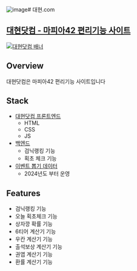 ![image](https://github.com/user-attachments/assets/3e487099-376e-4871-99f2-1dafbcdb633f)# 대현.com
## [대현닷컴 - 마피아42 편리기능 사이트]([https://.me/](http://xn--vk1b177d.com/))

[![대현닷컴 배너](https://github.com/user-attachments/assets/dad28737-0fe1-496c-a7cb-ac28063083bf)](http://xn--vk1b177d.com/)

## Overview
대현닷컴은 마피아42 편리기능 사이트입니다

## Stack
- [대현닷컴 프론트엔드](https://github.com/daehyun-project/daehyuhDotcom)
  + HTML
  + CSS
  + JS
- [백엔드](https://github.com/daehyun-project/mafia42-coloranking)
  + 검닉랭킹 기능
  + 획초 체크 기능
- [이벤트 뽑기 데이터](https://github.com/daehyun-project/mafia42-gacha)
  + 2024년도 부터 운영

## Features
- 검닉랭킹 기능
- 오늘 획초체크 기능
- 상자깡 확률 기능
- 6티어 계산기 기능
- 우칸 계산기 기능
- 출석보상 계산기 기능
- 권엽 계산기 기능
- 환률 계산기 기능

